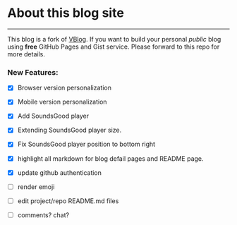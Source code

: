 # About this blog site
---
This blog is a fork of [VBlog](https://github.com/GitHub-Laziji/VBlog). If you want to build your personal *public* blog using **free** GitHub Pages and Gist service. Please forward to this repo for more details.

### New Features:

- [x] Browser version personalization
- [x] Mobile version personalization
- [x] Add SoundsGood player
- [x] Extending SoundsGood player size.
- [x] Fix SoundsGood player position to bottom right
- [x] highlight all markdown for blog defail pages and README page.
- [x] update github authentication
- [ ] render emoji
- [ ] edit project/repo README.md files
- [ ] comments? chat?

